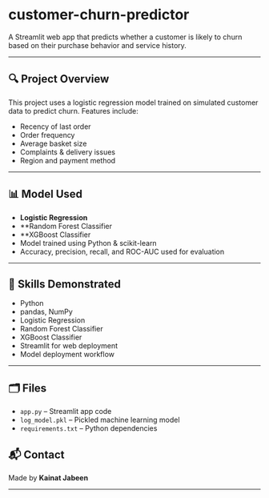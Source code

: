 # customer-churn-predictor
A Streamlit web app that predicts whether a customer is likely to churn based on their purchase behavior and service history.

---

## 🔍 Project Overview

This project uses a logistic regression model trained on simulated customer data to predict churn. Features include:

- Recency of last order
- Order frequency
- Average basket size
- Complaints & delivery issues
- Region and payment method

---

## 📊 Model Used

- **Logistic Regression**
- **Random Forest Classifier
- **XGBoost Classifier
- Model trained using Python & scikit-learn
- Accuracy, precision, recall, and ROC-AUC used for evaluation

---

## 🧠 Skills Demonstrated

- Python
- pandas, NumPy
- Logistic Regression
- Random Forest Classifier
- XGBoost Classifier
- Streamlit for web deployment
- Model deployment workflow

---

## 🗂️ Files

- `app.py` – Streamlit app code
- `log_model.pkl` – Pickled machine learning model
- `requirements.txt` – Python dependencies

## 📬 Contact

Made by **Kainat Jabeen**   

---












